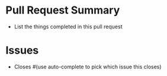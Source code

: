 # Pull Request Summary

* List the things completed in this pull request

# Issues

* Closes #(use auto-complete to pick which issue this closes)